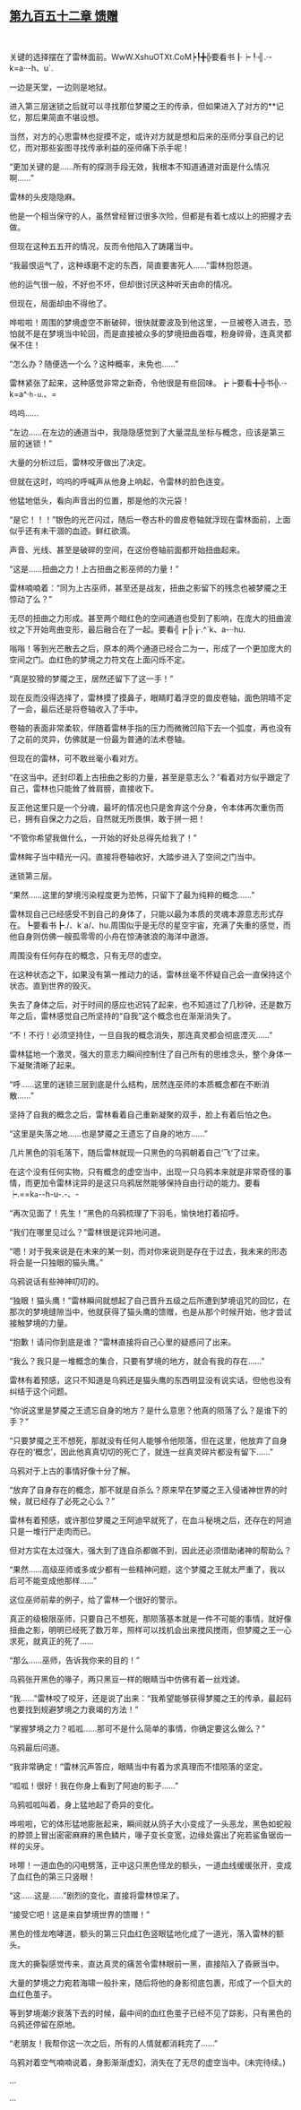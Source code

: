 ## [第九百五十二章 馈赠](https://www.xxbiquge.com/11_11222/9034907.html)
﻿

  关键的选择摆在了雷林面前。WwW.XshuOTXt.CoM┝┞╋╬要看书┠┝┞╣.·-k=a··-h、u`.

  一边是天堂，一边则是地狱。

  进入第三层迷锁之后就可以寻找那位梦魇之王的传承，但如果进入了对方的**记忆，那后果简直不堪设想。

  当然，对方的心思雷林也捉摸不定，或许对方就是想和后来的巫师分享自己的记忆，而对那些妄图寻找传承利益的巫师痛下杀手呢！

  “更加关键的是……所有的探测手段无效，我根本不知道通道对面是什么情况啊……”

  雷林的头皮隐隐麻。

  他是一个相当保守的人，虽然曾经冒过很多次险，但都是有着七成以上的把握才去做。

  但现在这种五五开的情况，反而令他陷入了踌躇当中。

  “我最恨运气了，这种琢磨不定的东西，简直要害死人……”雷林抱怨道。

  他的运气很一般，不好也不坏，但却很讨厌这种听天由命的情况。

  但现在，局面却由不得他了。

  哗啦啦！周围的梦境虚空不断破碎，很快就要波及到他这里，一旦被卷入进去，恐怕就不是在梦境当中轮回，而是直接被众多的梦境扭曲吞噬，粉身碎骨，连真灵都保不住！

  “怎么办？随便选一个么？这种概率，未免也……”

  雷林紧张了起来，这种感觉非常之新奇，令他很是有些回味。┢┝要看╋╬书╬.·-k=a^·`h-u`.、=

  呜呜……

  “左边……在左边的通道当中，我隐隐感觉到了大量混乱坐标与概念，应该是第三层的迷锁！”

  大量的分析过后，雷林咬牙做出了决定。

  但就在这时，呜呜的呼喊声从他身上响起，令雷林的脸色连变。

  他猛地低头，看向声音出的位置，那是他的次元袋！

  “是它！！！”银色的光芒闪过，随后一卷古朴的兽皮卷轴就浮现在雷林面前，上面似乎还有未干涸的血迹。鲜红欲滴。

  声音、光线、甚至是破碎的空间，在这份卷轴前面都开始扭曲起来。

  “这是……扭曲之力！上古扭曲之影巫师的力量！”

  雷林喃喃着：“同为上古巫师，甚至还是战友，扭曲之影留下的残念也被梦魇之王惊动了么？”

  无尽的扭曲之力形成。甚至两个暗红色的空间通道也受到了影响，在庞大的扭曲波纹之下开始弯曲变形，最后融合在了一起。要看╣┢╠┟.^`k、a-··hu.

  嗡嗡！等到光芒散去之后，原本的两个通道已经合二为一，形成了一个更加庞大的空间之门。血红色的梦境之力符文在上面闪烁不定。

  “真是狡猾的梦魇之王，居然还留下了这一手！”

  现在反而没得选择了，雷林摸了摸鼻子，眼睛盯着浮空的兽皮卷轴，面色阴晴不定了一会，最后还是将卷轴收入了手中。

  卷轴的表面非常柔软，伴随着雷林手指的压力而微微凹陷下去一个弧度，再也没有了之前的灵异，仿佛就是一份最为普通的法术卷轴。

  但现在的雷林，可不敢丝毫小看对方。

  “在这当中。还封印着上古扭曲之影的力量，甚至是意志么？”看着对方似乎跟定了自己，雷林也只能耸了耸肩膀，直接收下。

  反正他这里只是一个分魂，最坏的情况也只是舍弃这个分身，令本体再次重伤而已，拥有自保之力之后，自然就无所畏惧，敢于拼一把！

  “不管你希望我做什么，一开始的好处总得先给我了！”

  雷林眸子当中精光一闪。直接将卷轴收好，大踏步进入了空间之门当中。

  迷锁第三层。

  “果然……这里的梦境污染程度更为恐怖，只留下了最为纯粹的概念……”

  雷林现自己已经感受不到自己的身体了，只能以最为本质的灵魂本源意志形式存在。┡要看书┣./、k`a/、hu.周围似乎是无尽的星空宇宙，充满了失重的感觉，而他自身则仿佛一艘孤零零的小舟在惊涛骇浪的海洋中遨游。

  周围没有任何存在的概念，只有无尽的虚空。

  在这种状态之下，如果没有第一推动力的话，雷林丝毫不怀疑自己会一直保持这个状态。直到世界的毁灭。

  失去了身体之后，对于时间的感应也迟钝了起来，也不知道过了几秒钟，还是数万年之后，雷林感觉自己所坚持的“自我”这个概念也在渐渐消失了。

  “不！不行！必须坚持住，一旦自我的概念消失，那连真灵都会彻底湮灭……”

  雷林猛地一个激灵，强大的意志力瞬间控制住了自己所有的思维念头，整个身体一下凝聚清晰了起来。

  “呼……这里的迷锁三层到底是什么结构，居然连巫师的本质概念都在不断消散……”

  坚持了自我的概念之后，雷林看着自己重新凝聚的双手，脸上有着后怕之色。

  “这里是失落之地……也是梦魇之王遗忘了自身的地方……”

  几片黑色的羽毛落下，随后雷林就现一只黑色的乌鸦朝着自己‘飞’了过来。

  在这个没有任何实物，只有概念的虚空当中，出现一只乌鸦本来就是非常奇怪的事情，而更加令雷林诧异的是这只乌鸦居然能够保持自由行动的能力。要看┝.==k`a`--h-u-.-、-

  “再次见面了！先生！”黑色的乌鸦梳理了下羽毛，愉快地打着招呼。

  “我们在哪里见过么？”雷林很是诧异地问道。

  “嗯！对于我来说是在未来的某一刻，而对你来说则是存在于过去，我未来的形态将会是一只独眼的猫头鹰。”

  乌鸦说话有些神神叨叨的。

  “独眼！猫头鹰！”雷林瞬间就想起了自己晋升五级之后所遭到梦境诅咒的回忆，在那次的梦境缝隙当中，他就获得了猫头鹰的馈赠，也是从那个时候开始，他才尝试接触梦境的力量。

  “抱歉！请问你到底是谁？”雷林直接将自己心里的疑惑问了出来。

  “我么？我只是一堆概念的集合，只要有梦境的地方，就会有我的存在……”

  雷林有着预感，这只不知道是乌鸦还是猫头鹰的东西明显没有说实话，但他也没有纠结于这个问题。

  “你说这里是梦魇之王遗忘自身的地方？是什么意思？他真的陨落了么？是谁下的手？”

  “只要梦魇之王不想死，那就没有任何人能够令他陨落，但在这里，他放弃了自身存在的‘概念’，因此他真真切切的死亡了，就连一丝真灵碎片都没有留下……”

  乌鸦对于上古的事情好像十分了解。

  “放弃了自身存在的概念，那不就是自杀么？原来早在梦魇之王入侵诸神世界的时候，就已经存了必死之心么？”

  雷林有着预感，或许那位梦魇之王阿迪早就死了，在血斗秘境之后，还存在的阿迪只是一堆行尸走肉而已。

  但对方实在太过强大，强大到了连自杀都做不到，因此还必须借助诸神的帮助么？

  “果然……高级巫师或多或少都有一些精神问题，这个梦魇之王就太严重了，我以后可不能变成他那样……”

  这位巫师前辈的例子，给了雷林一个很好的警示。

  真正的级极限巫师，只要自己不想死，那陨落基本就是一件不可能的事情，就好像扭曲之影，明明已经死了数万年，照样可以找机会出来搅风搅雨，但梦魇之王一心求死，就真正的死了……

  “那么……巫师，告诉我你来的目的！”

  乌鸦张开黑色的喙子，两只黑豆一样的眼睛当中仿佛有着一丝戏谑。

  “我……”雷林咬了咬牙，还是说了出来：“我希望能够获得梦魇之王的传承，最起码也要找到规避梦境之力衰竭的方法！”

  “掌握梦境之力？呱呱……那可不是什么简单的事情，你确定要这么做么？”

  乌鸦最后问道。

  “我非常确定！”雷林沉声答应，眼睛当中有着为求真理而不惜陨落的坚定。

  “呱呱！很好！我在你身上看到了阿迪的影子……”

  乌鸦呱呱叫着，身上猛地起了奇异的变化。

  哗啦啦，它的体形猛地膨胀起来，瞬间就从鸽子大小变成了一头恶龙，黑色如蛇般的脖颈上冒出密密麻麻的黑色鳞片，喙子变长变宽，边缘处露出了宛若鲨鱼锯齿一样的尖牙。

  咔嚓！一道血色的闪电劈落，正中这只黑色怪龙的额头，一道血线缓缓张开，变成了血红色的第三只竖眼！

  “这……这是……”剧烈的变化，直接将雷林惊呆了。

  “接受它吧！这是来自梦境世界的馈赠！”

  黑色的怪龙咆哮道，额头的第三只血红色竖眼猛地化成了一道光，落入雷林的额头。

  庞大的撕裂感觉传来，直达真灵的痛苦令雷林眼前一黑，直接陷入了昏厥当中。

  大量的梦境之力宛若海啸一般扑来，随后将他的身影彻底包裹，形成了一个巨大的血红色茧子。

  等到梦境潮汐衰落下去的时候，最中间的血红色茧子已经不见了踪影，只有黑色的乌鸦还停留在原地。

  “老朋友！我帮你这一次之后，所有的人情就都消耗完了……”

  乌鸦对着空气喃喃说着，身影渐渐虚幻，消失在了无尽的虚空当中。(未完待续。)

  ...

  ...
